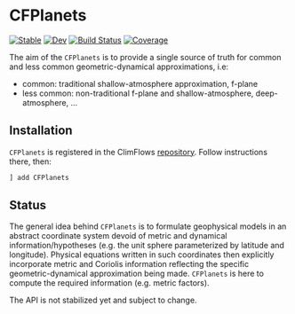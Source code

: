 # CFPlanets

[![Stable](https://img.shields.io/badge/docs-stable-blue.svg)](https://ClimFlows.github.io/CFPlanets.jl/stable/)
[![Dev](https://img.shields.io/badge/docs-dev-blue.svg)](https://ClimFlows.github.io/CFPlanets.jl/dev/)
[![Build Status](https://github.com/ClimFlows/CFPlanets.jl/actions/workflows/CI.yml/badge.svg?branch=main)](https://github.com/ClimFlows/CFPlanets.jl/actions/workflows/CI.yml?query=branch%3Amain)
[![Coverage](https://codecov.io/gh/ClimFlows/CFPlanets.jl/branch/main/graph/badge.svg)](https://codecov.io/gh/ClimFlows/CFPlanets.jl)

The aim of the `CFPlanets` is to provide a single source of truth for common and less common geometric-dynamical approximations, i.e:
* common: traditional shallow-atmosphere approximation, f-plane
* less common: non-traditional f-plane and shallow-atmosphere, deep-atmosphere, ...

## Installation

`CFPlanets` is registered in the ClimFlows [repository](https://github.com/ClimFlows/JuliaRegistry). Follow instructions there, then:
```julia
] add CFPlanets
```

## Status

The general idea behind `CFPlanets` is to formulate geophysical models in an abstract coordinate system devoid of metric and dynamical information/hypotheses (e.g. the unit sphere parameterized by latitude and longitude). Physical equations written in such coordinates then explicitly incorporate metric and Coriolis information reflecting the specific geometric-dynamical approximation being made. `CFPlanets` is here to compute the required information (e.g. metric factors).

The API is not stabilized yet and subject to change.
